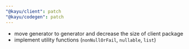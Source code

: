 ```yaml
---
"@kayu/client": patch
"@kayu/codegen": patch
---
```


- move generator to generator and decrease the size of client package
- implement utility functions (`nonNullOrFail`, `nullable`, `list`)
